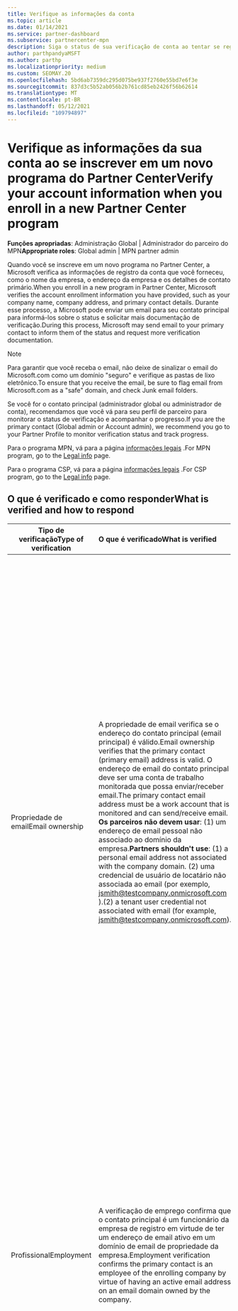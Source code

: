 ```yaml
---
title: Verifique as informações da conta
ms.topic: article
ms.date: 01/14/2021
ms.service: partner-dashboard
ms.subservice: partnercenter-mpn
description: Siga o status de sua verificação de conta ao tentar se registrar em um novo programa do Partner Center. Saiba como fornecer informações adicionais, se necessário.
author: parthpandyaMSFT
ms.author: parthp
ms.localizationpriority: medium
ms.custom: SEOMAY.20
ms.openlocfilehash: 5bd6ab7359dc295d075be937f2760e55bd7e6f3e
ms.sourcegitcommit: 837d3c5b52ab056b2b761cd85eb2426f56b62614
ms.translationtype: MT
ms.contentlocale: pt-BR
ms.lasthandoff: 05/12/2021
ms.locfileid: "109794897"
---
```

# <a name="verify-your-account-information-when-you-enroll-in-a-new-partner-center-program"></a><span data-ttu-id="d8da0-104">Verifique as informações da sua conta ao se inscrever em um novo programa do Partner Center</span><span class="sxs-lookup"><span data-stu-id="d8da0-104">Verify your account information when you enroll in a new Partner Center program</span></span>

<span data-ttu-id="d8da0-105">**Funções apropriadas**: Administração Global | Administrador do parceiro do MPN</span><span class="sxs-lookup"><span data-stu-id="d8da0-105">**Appropriate roles**: Global admin | MPN partner admin</span></span>

<span data-ttu-id="d8da0-106">Quando você se inscreve em um novo programa no Partner Center, a Microsoft verifica as informações de registro da conta que você forneceu, como o nome da empresa, o endereço da empresa e os detalhes de contato primário.</span><span class="sxs-lookup"><span data-stu-id="d8da0-106">When you enroll in a new program in Partner Center, Microsoft verifies the account enrollment information you have provided, such as your company name, company address, and primary contact details.</span></span> <span data-ttu-id="d8da0-107">Durante esse processo, a Microsoft pode enviar um email para seu contato principal para informá-los sobre o status e solicitar mais documentação de verificação.</span><span class="sxs-lookup"><span data-stu-id="d8da0-107">During this process, Microsoft may send email to your primary contact to inform them of the status and request more verification documentation.</span></span>

>[!NOTE]
><span data-ttu-id="d8da0-108">Para garantir que você receba o email, não deixe de sinalizar o email do Microsoft.com como um domínio "seguro" e verifique as pastas de lixo eletrônico.</span><span class="sxs-lookup"><span data-stu-id="d8da0-108">To ensure that you receive the email, be sure to flag email from Microsoft.com as a "safe" domain, and check Junk email folders.</span></span>

<span data-ttu-id="d8da0-109">Se você for o contato principal (administrador global ou administrador de conta), recomendamos que você vá para seu perfil de parceiro para monitorar o status de verificação e acompanhar o progresso.</span><span class="sxs-lookup"><span data-stu-id="d8da0-109">If you are the primary contact (Global admin or Account admin), we recommend you go to your Partner Profile to monitor verification status and track progress.</span></span>

<span data-ttu-id="d8da0-110">Para o programa MPN, vá para a página [informações legais](https://partner.microsoft.com/pcv/accountsettings/connectedpartnerprofile) .</span><span class="sxs-lookup"><span data-stu-id="d8da0-110">For MPN program, go to the [Legal info](https://partner.microsoft.com/pcv/accountsettings/connectedpartnerprofile) page.</span></span>

<span data-ttu-id="d8da0-111">Para o programa CSP, vá para a página [informações legais](https://partner.microsoft.com/pcv/accountsettings/partnerprofile) .</span><span class="sxs-lookup"><span data-stu-id="d8da0-111">For CSP program, go to the [Legal info](https://partner.microsoft.com/pcv/accountsettings/partnerprofile) page.</span></span>


## <a name="what-is-verified-and-how-to-respond"></a><span data-ttu-id="d8da0-112">O que é verificado e como responder</span><span class="sxs-lookup"><span data-stu-id="d8da0-112">What is verified and how to respond</span></span>

|<span data-ttu-id="d8da0-113">**Tipo de verificação**</span><span class="sxs-lookup"><span data-stu-id="d8da0-113">**Type of verification**</span></span>   |<span data-ttu-id="d8da0-114">**O que é verificado**</span><span class="sxs-lookup"><span data-stu-id="d8da0-114">**What is verified**</span></span>   |<span data-ttu-id="d8da0-115">**O que fazer se rejeitado**</span><span class="sxs-lookup"><span data-stu-id="d8da0-115">**What to do if rejected**</span></span>   |
|----------------------------|:-----------------------------------|:--------------------------------------|
|<span data-ttu-id="d8da0-116">Propriedade de email</span><span class="sxs-lookup"><span data-stu-id="d8da0-116">Email ownership</span></span>   |<span data-ttu-id="d8da0-117">A propriedade de email verifica se o endereço do contato principal (email principal) é válido.</span><span class="sxs-lookup"><span data-stu-id="d8da0-117">Email ownership verifies that the primary contact (primary email) address is valid.</span></span> <span data-ttu-id="d8da0-118">O endereço de email do contato principal deve ser uma conta de trabalho monitorada que possa enviar/receber email.</span><span class="sxs-lookup"><span data-stu-id="d8da0-118">The primary contact email address must be a work account that is monitored and can send/receive email.</span></span> <span data-ttu-id="d8da0-119">**Os parceiros não devem usar**: (1) um endereço de email pessoal não associado ao domínio da empresa.</span><span class="sxs-lookup"><span data-stu-id="d8da0-119">**Partners shouldn't use**: (1) a personal email address not associated with the company domain.</span></span> <span data-ttu-id="d8da0-120">(2) uma credencial de usuário de locatário não associada ao email (por exemplo, jsmith@testcompany.onmicrosoft.com ).</span><span class="sxs-lookup"><span data-stu-id="d8da0-120">(2) a tenant user credential not associated with email (for example, jsmith@testcompany.onmicrosoft.com).</span></span>  |<span data-ttu-id="d8da0-121">Se você não receber a mensagem de email de verificação de propriedade de email dentro de um dia útil, poderá solicitar que reenviemos usando os links a seguir: para [MPN](https://partner.microsoft.com/pcv/accountsettings/connectedpartnerprofile), para o [CSP](https://partner.microsoft.com/pcv/accountsettings/partnerprofile).</span><span class="sxs-lookup"><span data-stu-id="d8da0-121">If you don't receive the email ownership verification email message within one business day, you can request we resend using the following links: for [MPN](https://partner.microsoft.com/pcv/accountsettings/connectedpartnerprofile), for [CSP](https://partner.microsoft.com/pcv/accountsettings/partnerprofile).</span></span> <span data-ttu-id="d8da0-122">Na página perfil, selecione o link "reenviar email de verificação" para que a Microsoft reenvie o email para você.</span><span class="sxs-lookup"><span data-stu-id="d8da0-122">In the profile page, select the "Resend verification email" link for Microsoft to resend the email to you.</span></span> <span data-ttu-id="d8da0-123">Para garantir que o email seja recebido, não deixe de sinalizar o email de Microsoft.com como um domínio "seguro" e verifique as pastas de lixo eletrônico.</span><span class="sxs-lookup"><span data-stu-id="d8da0-123">To ensure that the email is received, be sure to flag email from Microsoft.com as a "safe" domain, and check Junk email folders.</span></span>|
|<span data-ttu-id="d8da0-124">Profissional</span><span class="sxs-lookup"><span data-stu-id="d8da0-124">Employment</span></span> |<span data-ttu-id="d8da0-125">A verificação de emprego confirma que o contato principal é um funcionário da empresa de registro em virtude de ter um endereço de email ativo em um domínio de email de propriedade da empresa.</span><span class="sxs-lookup"><span data-stu-id="d8da0-125">Employment verification confirms the primary contact is an employee of the enrolling company by virtue of having an active email address on an email domain owned by the company.</span></span>|<span data-ttu-id="d8da0-126">Se a verificação de emprego for rejeitada, o contato principal (normalmente seu administrador global ou de conta) precisará fornecer documentação confirmando que o domínio de email do contato está sob a propriedade de seu empregador.</span><span class="sxs-lookup"><span data-stu-id="d8da0-126">If employment verification is rejected, the primary contact (normally your Global or Account Admin) will need to provide documentation confirming the contact's email domain is under the ownership of their employer.</span></span> <span data-ttu-id="d8da0-127">[Crie um tíquete de suporte](https://partner.microsoft.com/dashboard/support/csp/servicerequests/create?stage=2&topicid=c34a5c81-a111-476d-11a4-81c808c37a6b).</span><span class="sxs-lookup"><span data-stu-id="d8da0-127">[Create a Support ticket](https://partner.microsoft.com/dashboard/support/csp/servicerequests/create?stage=2&topicid=c34a5c81-a111-476d-11a4-81c808c37a6b).</span></span>|
|<span data-ttu-id="d8da0-128">Empresas</span><span class="sxs-lookup"><span data-stu-id="d8da0-128">Business</span></span>   | <span data-ttu-id="d8da0-129">A verificação de negócios confirma que a empresa de registro é uma entidade de negócios legítima e está no endereço usado para o registro.</span><span class="sxs-lookup"><span data-stu-id="d8da0-129">Business verification confirms that the enrolling company is a legitimate business entity and is at the address used for the enrollment.</span></span>|<span data-ttu-id="d8da0-130">Confirme se o nome [](https://partner.microsoft.com/pcv/accountsettings/connectedpartnerprofile) e o endereço da empresa em seu perfil comercial jurídico estão livres de erros ortográficos e abreviações e corresponder exatamente aos registros formais de registro comercial da empresa.</span><span class="sxs-lookup"><span data-stu-id="d8da0-130">Confirm that the company name and address in your [Legal business profile](https://partner.microsoft.com/pcv/accountsettings/connectedpartnerprofile) are free of spelling errors and abbreviations and match your formal company business registration records exactly.</span></span> <span data-ttu-id="d8da0-131">O contato principal (normalmente seu administrador global ou de conta) será solicitado a fornecer a documentação oficial, como um registro comercial ou certificado de registro fiscal ou recibo, do país de origem da empresa ou da empresa confirmando que a empresa está autorizada a fazer negócios com esse nome de entidade e está localizada no endereço de registro.</span><span class="sxs-lookup"><span data-stu-id="d8da0-131">The primary contact (normally your Global or Account admin) will be asked to provide official documentation, such as a business registration or tax registration certificate or receipt, from the company's home country or municipality confirming that the company is authorized to do business under that entity name and is located at the enrollment address.</span></span> [<span data-ttu-id="d8da0-132">Criar um tíquete de suporte</span><span class="sxs-lookup"><span data-stu-id="d8da0-132">Create a Support ticket</span></span>](https://partner.microsoft.com/dashboard/support/csp/servicerequests/create?stage=2&topicid=52ac28f3-d58f-99d9-9846-3df5a6477c54)|

>[!NOTE]
><span data-ttu-id="d8da0-133">Saiba como atualizar seu Perfil [comercial jurídico (endereço)](update-your-partner-profile.md).</span><span class="sxs-lookup"><span data-stu-id="d8da0-133">Learn how to update your [Legal Business Profile (address)](update-your-partner-profile.md).</span></span>

## <a name="when-verification-concludes"></a><span data-ttu-id="d8da0-134">Quando a verificação for concluída</span><span class="sxs-lookup"><span data-stu-id="d8da0-134">When verification concludes</span></span>

<span data-ttu-id="d8da0-135">Depois que o processo de verificação for concluído, o status de verificação do seu registro na página de perfil mudará de "pendente" para "autorizado", e as etapas do processo com o status exibido nessa página desaparecerão.</span><span class="sxs-lookup"><span data-stu-id="d8da0-135">Once the verification process is complete, the verification status of your enrollment on the profile page will change from "pending" to "authorized," and the process steps with status displayed on that page will disappear.</span></span>
<span data-ttu-id="d8da0-136">O contato principal receberá um email da Microsoft dentro de alguns dias úteis após a conclusão da verificação.</span><span class="sxs-lookup"><span data-stu-id="d8da0-136">The primary contact will receive an email from Microsoft within a few business days after the verification is completed.</span></span> 

<span data-ttu-id="d8da0-137">Depois de entrar em seu perfil, se você vir **Ações pendentes,** conclua as alterações necessárias da seguinte forma:</span><span class="sxs-lookup"><span data-stu-id="d8da0-137">After signing into your profile, if you see **Pending actions**, complete the necessary changes as follows:</span></span>

- <span data-ttu-id="d8da0-138">Para o programa MPN, acesse a [página Informações jurídicas.](https://partner.microsoft.com/pcv/accountsettings/connectedpartnerprofile)</span><span class="sxs-lookup"><span data-stu-id="d8da0-138">For the MPN program, go to the [Legal info](https://partner.microsoft.com/pcv/accountsettings/connectedpartnerprofile) page.</span></span>  
- <span data-ttu-id="d8da0-139">Para o programa CSP, acesse a [página Informações jurídicas.](https://partner.microsoft.com/pcv/accountsettings/partnerprofile)</span><span class="sxs-lookup"><span data-stu-id="d8da0-139">For the CSP program, go to the [Legal info](https://partner.microsoft.com/pcv/accountsettings/partnerprofile) page.</span></span>

<span data-ttu-id="d8da0-140">Se precisar de assistência para concluir essas etapas no Partner Center, entre em contato com a equipe de suporte do parceiro abrindo um tíquete na seção Suporte do Partner Center.</span><span class="sxs-lookup"><span data-stu-id="d8da0-140">If you need assistance completing these steps in Partner Center, you can contact the partner support team by opening a ticket in the Support section of Partner Center.</span></span> <span data-ttu-id="d8da0-141">Para fazer isso, comece na página [Ajuda e](https://partner.microsoft.com/dashboard/support/servicerequests/create?stage=2&topicid=21655de7-7dbb-4927-33a2-f60f45feadf3) suporte.</span><span class="sxs-lookup"><span data-stu-id="d8da0-141">To do this, start on the [Help and support](https://partner.microsoft.com/dashboard/support/servicerequests/create?stage=2&topicid=21655de7-7dbb-4927-33a2-f60f45feadf3) page.</span></span>

